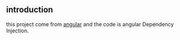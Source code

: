 ## introduction
this project come from [angular](https://github.com/angular/angular) and the code is angular Dependency Injection.

